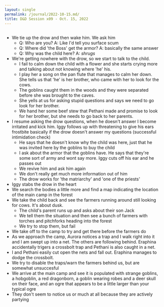 ```yaml
---
layout: single
permalink: /journal/2022-10-15.md/
title: D&D Session x09 - Oct. 15, 2022
---
```


## 

- We tie up the drow and then wake him. We ask him
  - Q: Who are you? A: Like I'd tell you surface scum
  - Q: Where did 'the Boss' get the armor? A: basically the same answer
  - Q: Why was the child here? A: *shrugs* 
- We're getting nowhere with the drow, so we start to talk to the child.
  - I fail to calm down the child with a flower and she starts crying more and talking about not knowing where 'he' his.
  - I play her a song on the pan flute that manages to calm her down. She tells us that 'he' is her brother, who came with her to look for the cows.
  - The goblins caught them in the woods and they were separated before she was brought to the caves.
  - She yells at us for asking stupid questions and says we need to go look for her brother.
  - We hand her some beef stew that Pethani made and promise to look for her brother, but she needs to go back to her parents.
- I resume asking the drow questions, when he doesn't answer I become irritated and kick him. Iggy follows up with threatening to give his ears frostbite basically if the drow doesn't answer my questions (successful intimidation check)
  - He says that he doesn't know why the child was here, just that he was invited here by the goblins to buy the child
  - I ask about the armor that the goblins have. He says that they're some sort of army and wont say more. Iggy cuts off his ear and he passes out
  - We revive him and ask him again
  - We don't really get much more information out of him
  - The drow works for 'the matriarchy' and 'one of the priests'
- Iggy stabs the drow in the heart
- We search the bodies a little more and find a map indicating the location of the main camp in the forest
- We take the child back and see the farmers running around still looking for cows. It's about dusk.
  - The child's parent runs up and asks about their son Jack
  - We tell them the situation and then see a bunch of farmers with torches and pitchforks heading into the forest
  - We try to stop them, but fail
- We take off to the camp to try and get there before the farmers do
- As we approach the camp, Aurora notices a trap and I walk right into it and I am swept up into a net. The others are following behind. Eraphina accidentally trigers a crossbolt trap and Pethani is also caught in a net.
- I and Pethani easily cut open the nets and fall out. Eraphina manages to dodge the crossbolt.
- We try to disable the traps/warn the farmers behind us, but are somewhat unsuccesful
- We arrive at the main camp and see it is populated with strange goblins, a hobgoblin, a red dragonborn, a goblin wearing robes and a deer skull on their face, and an ogre that appears to be a little larger than your typical ogre
- They don't seem to notice us or much at all because they are actively partying